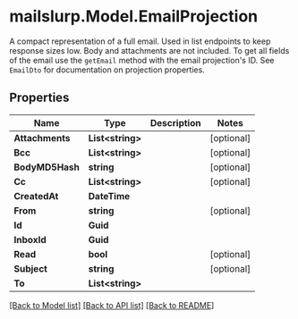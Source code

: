 # mailslurp.Model.EmailProjection
A compact representation of a full email. Used in list endpoints to keep response sizes low. Body and attachments are not included. To get all fields of the email use the `getEmail` method with the email projection's ID. See `EmailDto` for documentation on projection properties.
## Properties

Name | Type | Description | Notes
------------ | ------------- | ------------- | -------------
**Attachments** | **List&lt;string&gt;** |  | [optional] 
**Bcc** | **List&lt;string&gt;** |  | [optional] 
**BodyMD5Hash** | **string** |  | [optional] 
**Cc** | **List&lt;string&gt;** |  | [optional] 
**CreatedAt** | **DateTime** |  | 
**From** | **string** |  | [optional] 
**Id** | **Guid** |  | 
**InboxId** | **Guid** |  | 
**Read** | **bool** |  | [optional] 
**Subject** | **string** |  | [optional] 
**To** | **List&lt;string&gt;** |  | 

[[Back to Model list]](../README.md#documentation-for-models) [[Back to API list]](../README.md#documentation-for-api-endpoints) [[Back to README]](../README.md)

